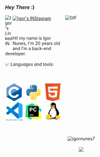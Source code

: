 ### <b><i>Hey There</i></b> :)
<img align="right" alt="GIF" src="https://github.com/abhisheknaiidu/abhisheknaiidu/blob/master/code.gif?raw=true" width="305" height="225" />
<a href="https://www.linkedin.com/in/igor-nunes-88b267234/">
  <img align="left" alt="Igor's LinkedIN" width="25px" src="https://github.com/dmhendricks/signature-social-icons/blob/master/icons/round-flat-filled/35px/linkedin.png" />
</a>

<a href="https://www.instagram.com/nunesigor__">
  <img align="center" alt="Igor's INStagram" width="25px" src="https://github.com/dmhendricks/signature-social-icons/blob/master/icons/round-flat-filled/35px/instagram.png" />
</a>

<br></br>
Hi! my name is Igor Nunes, I'm 20 years old and I'm a back-end developer.
<br></br>
<i>📈  Languages and tools:</i>  
<br></br>
<div>
  <code><img height="60" src="https://raw.githubusercontent.com/devicons/devicon/master/icons/c/c-original.svg"></code>
  <code><img height="60" src="https://raw.githubusercontent.com/devicons/devicon/master/icons/python/python-original.svg"></code>
  <code><img height="60" src="https://raw.githubusercontent.com/devicons/devicon/master/icons/html5/html5-original.svg"></code>
  <code><img height="60" src="https://raw.githubusercontent.com/devicons/devicon/master/icons/vscode/vscode-original-wordmark.svg"></code>
  <code><img height="60" src="https://raw.githubusercontent.com/devicons/devicon/master/icons/pycharm/pycharm-original.svg"></code>
  <code><img height="60" src="https://raw.githubusercontent.com/devicons/devicon/master/icons/linux/linux-original.svg"></code>
  
 </div>
<br></br>

<div>
<p align="center"><img src="https://github-readme-stats.vercel.app/api?username=igornunes7&show_icons=true&theme=gotham" alt="igornunes7" />
<br></br>
<a href="https://github.com/igornunes7/github-readme-stats"><img align="center" src="https://github-readme-stats.vercel.app/api/top-langs/?username=igornunes7&layout=compact&theme=gotham&hide_border=true"/></a>
</div>


